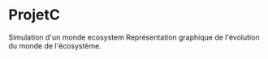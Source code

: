 # ProjetC
Simulation d'un monde ecosystem 
Représentation graphique de l'évolution du monde de l'écosystème.
